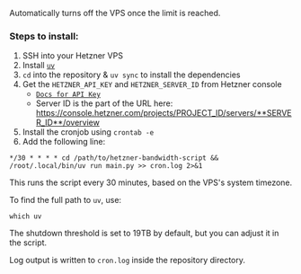 Automatically turns off the VPS once the limit is reached.

### Steps to install:

1) SSH into your Hetzner VPS
2) Install [`uv`](https://docs.astral.sh/uv/getting-started/installation/)
3) `cd` into the repository & `uv sync` to install the dependencies
4) Get the `HETZNER_API_KEY` and `HETZNER_SERVER_ID` from Hetzner console
    - [`Docs for API Key`](https://docs.hetzner.cloud/reference/cloud#getting-started)
    - Server ID is the part of the URL here:
        https://console.hetzner.com/projects/PROJECT_ID/servers/**SERVER_ID**/overview
5) Install the cronjob using `crontab -e`
6) Add the following line:
```
*/30 * * * * cd /path/to/hetzner-bandwidth-script && /root/.local/bin/uv run main.py >> cron.log 2>&1
```

This runs the script every 30 minutes, based on the VPS's system timezone.

To find the full path to `uv`, use:
```
which uv
```

The shutdown threshold is set to 19TB by default, but you can adjust it in the script.

Log output is written to `cron.log` inside the repository directory.
